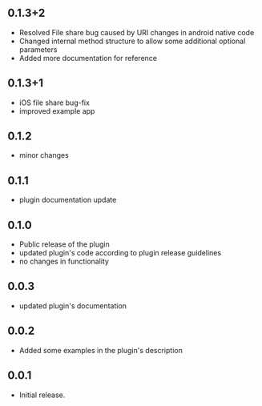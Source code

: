 ## 0.1.3+2
* Resolved File share bug caused by URI changes in android native code
* Changed internal method structure to allow some additional optional parameters
* Added more documentation for reference

## 0.1.3+1
* iOS file share bug-fix
* improved example app

## 0.1.2
* minor changes

## 0.1.1
* plugin documentation update

## 0.1.0
* Public release of the plugin
* updated plugin's code according to plugin release guidelines
* no changes in functionality

## 0.0.3
* updated plugin's documentation

## 0.0.2
* Added some examples in the plugin's description

## 0.0.1
* Initial release.